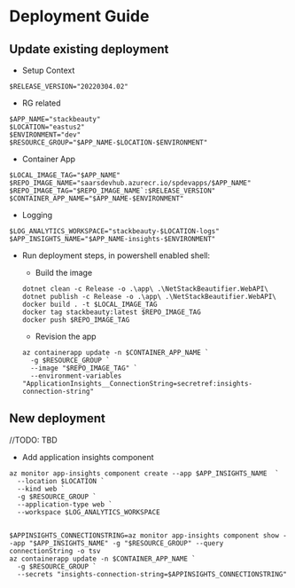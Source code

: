 # Deployment Guide

## Update existing deployment

* Setup Context

```shell
$RELEASE_VERSION="20220304.02"
```

  * RG related

  ```shell
  $APP_NAME="stackbeauty"
  $LOCATION="eastus2"
  $ENVIRONMENT="dev"
  $RESOURCE_GROUP="$APP_NAME-$LOCATION-$ENVIRONMENT"
  ```

  * Container App

  ```shell
  $LOCAL_IMAGE_TAG="$APP_NAME"
  $REPO_IMAGE_NAME="saarsdevhub.azurecr.io/spdevapps/$APP_NAME"
  $REPO_IMAGE_TAG="$REPO_IMAGE_NAME`:$RELEASE_VERSION"
  $CONTAINER_APP_NAME="$APP_NAME-$ENVIRONMENT"
  ```

  * Logging

  ```shell
  $LOG_ANALYTICS_WORKSPACE="stackbeauty-$LOCATION-logs"
  $APP_INSIGHTS_NAME="$APP_NAME-insights-$ENVIRONMENT"
  ```

* Run deployment steps, in powershell enabled shell:

  * Build the image
  ```shell
  dotnet clean -c Release -o .\app\ .\NetStackBeautifier.WebAPI\
  dotnet publish -c Release -o .\app\ .\NetStackBeautifier.WebAPI\
  docker build . -t $LOCAL_IMAGE_TAG
  docker tag stackbeauty:latest $REPO_IMAGE_TAG
  docker push $REPO_IMAGE_TAG
  ```

  * Revision the app
  ```shell
  az containerapp update -n $CONTAINER_APP_NAME `
    -g $RESOURCE_GROUP `
    --image "$REPO_IMAGE_TAG" `
    --environment-variables "ApplicationInsights__ConnectionString=secretref:insights-connection-string"
  ```

## New deployment

//TODO: TBD

* Add application insights component

```shell
az monitor app-insights component create --app $APP_INSIGHTS_NAME  `
  --location $LOCATION `
  --kind web `
  -g $RESOURCE_GROUP `
  --application-type web `
  --workspace $LOG_ANALYTICS_WORKSPACE


$APPINSIGHTS_CONNECTIONSTRING=az monitor app-insights component show --app "$APP_INSIGHTS_NAME" -g "$RESOURCE_GROUP" --query connectionString -o tsv
az containerapp update -n $CONTAINER_APP_NAME `
  -g $RESOURCE_GROUP `
  --secrets "insights-connection-string=$APPINSIGHTS_CONNECTIONSTRING"
```